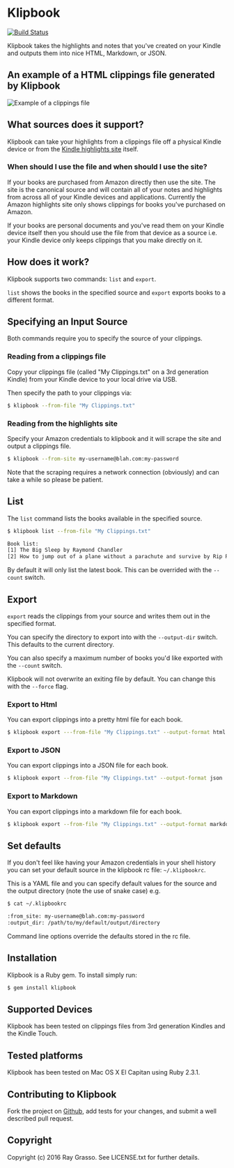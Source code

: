 # Klipbook

[![Build Status](https://travis-ci.org/grassdog/klipbook.png)](https://travis-ci.org/grassdog/klipbook)

Klipbook takes the highlights and notes that you've created on your Kindle and
outputs them into nice HTML, Markdown, or JSON.

## An example of a HTML clippings file generated by Klipbook

<img src="https://github.com/grassdog/klipbook/raw/master/example.png" alt="Example
of a clippings file" />

## What sources does it support?

Klipbook can take your highlights from a clippings file off a physical Kindle device or from the [Kindle highlights site](https://kindle.amazon.com/your_highlights) itself.

### When should I use the file and when should I use the site?

If your books are purchased from Amazon directly then use the site. The site is the canonical source and will contain all of your notes and highlights from across all of your Kindle devices and applications. Currently the Amazon highlights site only shows clippings for books you've purchased on Amazon.

If your books are personal documents and you've read them on your Kindle device itself then you should use the file from that device as a source i.e. your Kindle device only keeps clippings that you make directly on it.

## How does it work?

Klipbook supports two commands: `list` and `export`.

`list` shows the books in the specified source and `export` exports books to a different format.

## Specifying an Input Source

Both commands require you to specify the source of your clippings.

### Reading from a clippings file

Copy your clippings file (called "My Clippings.txt" on a 3rd generation Kindle) from your Kindle device to your local drive via USB.

Then specify the path to your clippings via:

```sh
$ klipbook --from-file "My Clippings.txt"
```

### Reading from the highlights site

Specify your Amazon credentials to klipbook and it will scrape the site and output a clippings file.

```sh
$ klipbook --from-site my-username@blah.com:my-password
```

Note that the scraping requires a network connection (obviously) and can take a while so please be patient.

## List

The `list` command lists the books available in the specified source.

```sh
$ klipbook list --from-file "My Clippings.txt"

Book list:
[1] The Big Sleep by Raymond Chandler
[2] How to jump out of a plane without a parachute and survive by Rip Rockjaw
```

By default it will only list the latest book. This can be overrided with the `--count` switch.

## Export

`export` reads the clippings from your source and writes them out in the specified format.

You can specify the directory to export into with the `--output-dir` switch. This defaults to the current directory.

You can also specify a maximum number of books you'd like exported with the `--count` switch.

Klipbook will not overwrite an exiting file by default. You can change this with the `--force` flag.

### Export to Html

You can export clippings into a pretty html file for each book.

```sh
$ klipbook export ---from-file "My Clippings.txt" --output-format html
```

### Export to JSON

You can export clippings into a JSON file for each book.

```sh
$ klipbook export --from-file "My Clippings.txt" --output-format json
```

### Export to Markdown

You can export clippings into a markdown file for each book.

```sh
$ klipbook export --from-file "My Clippings.txt" --output-format markdown
```

## Set defaults

If you don't feel like having your Amazon credentials in your shell history you can set your default source in the klipbook rc file: `~/.klipbookrc`.

This is a YAML file and you can specify default values for the source and the output directory (note the use of snake case) e.g.

```sh
$ cat ~/.klipbookrc

:from_site: my-username@blah.com:my-password
:output_dir: /path/to/my/default/output/directory
```

Command line options override the defaults stored in the rc file.

## Installation

Klipbook is a Ruby gem. To install simply run:

```sh
$ gem install klipbook
```

## Supported Devices

Klipbook has been tested on clippings files from 3rd generation Kindles and the Kindle Touch.

## Tested platforms

Klipbook has been tested on Mac OS X El Capitan using Ruby 2.3.1.

## Contributing to Klipbook

Fork the project on [Github](https://github.com/grassdog/klipbook), add tests for your changes, and submit a well described pull request.

## Copyright

Copyright (c) 2016 Ray Grasso. See LICENSE.txt for further details.
